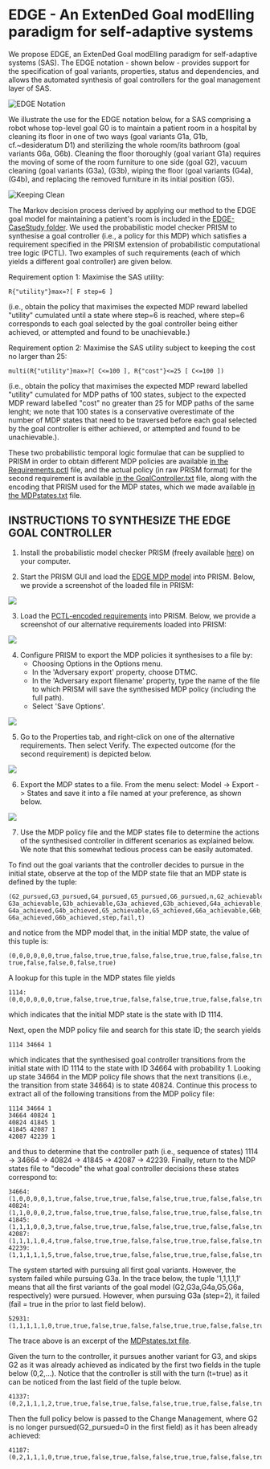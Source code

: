 # EDGE - An ExtenDed Goal modElling paradigm for self-adaptive systems 

We propose EDGE, an ExtenDed Goal modElling paradigm for self-adaptive systems (SAS). The EDGE notation - shown below - provides support for the specification of goal variants, properties, status and dependencies, and allows the automated synthesis of goal controllers for the goal management layer of SAS.

![EDGE Notation](imgs/EDGENotation.svg)

We illustrate the use for the EDGE notation below, for a SAS comprising a robot whose top-level goal G0 is to maintain a patient room in a hospital by cleaning its floor in one of two ways (goal variants G1a, G1b, cf.~desideratum D1) and sterilizing the whole room/its bathroom (goal variants G6a, G6b). Cleaning the floor thoroughly (goal variant G1a) requires the moving of some of the room furniture to one side (goal G2), vacuum cleaning (goal variants (G3a), (G3b), wiping the floor (goal variants (G4a), (G4b), and replacing the removed furniture in its initial position (G5).

![Keeping Clean](imgs/KeepingClean.svg)

The Markov decision process derived by applying our method to the EDGE goal model for maintaining a patient's room is included in the [EDGE-CaseStudy folder](EDGE-CaseStudy). We used the probabilistic model checker PRISM to synthesise a goal controller (i.e., a policy for this MDP) which satisfies a requirement specified in the PRISM extension of probabilistic computational tree logic (PCTL). Two examples of such requirements (each of which yields a different goal controller) are given below.

Requirement option 1: Maximise the SAS utility:

    R{"utility"}max=?[ F step=6 ]
    
(i.e., obtain the policy that maximises the expected MDP reward labelled "utility" cumulated until a state where step=6 is reached, where step=6 corresponds to each goal selected by the goal controller being either achieved, or attempted and found to be unachievable.)
         
Requirement option 2: Maximise the SAS utility subject to keeping the cost no larger than 25:

    multi(R{"utility"}max=?[ C<=100 ], R{"cost"}<=25 [ C<=100 ])
    
(i.e., obtain the policy that maximises the expected MDP reward labelled "utility" cumulated for MDP paths of 100 states, subject to the expected MDP reward labelled "cost" no greater than 25 for MDP paths of the same lenght; we note that 100 states is a conservative overestimate of the number of MDP states that need to be traversed before each goal selected by the goal controller is either achieved, or attempted and found to be unachievable.).

These two probabilistic temporal logic formulae that can be supplied to PRISM in order to obtain different MDP policies are available [in the Requirements.pctl](EDGE-CaseStudy/Requirements.pctl) file, and the actual policy (in raw PRISM format) for the second requirement is available [in the GoalController.txt](EDGE-CaseStudy/GoalController.txt) file, along with the encoding that PRISM used for the MDP states, which we made available [in the MDPstates.txt](EDGE-CaseStudy/MDPstates.txt) file.


## INSTRUCTIONS TO SYNTHESIZE THE EDGE GOAL CONTROLLER
1. Install the probabilistic model checker PRISM (freely available [here](https://www.prismmodelchecker.org/download.php)) on your computer.

2. Start the PRISM GUI and load the [EDGE MDP model](EDGE-CaseStudy/EDGE_MDP.pm) into PRISM. Below, we provide a screenshot of the loaded file in PRISM:

![](imgs/PRISMScreenshot2.png)

3. Load the [PCTL-encoded requirements](EDGE-CaseStudy/Requirements.pctl) into PRISM.  Below, we provide a screenshot of our alternative requirements loaded into PRISM:

![](imgs/PRISMProperties2.png)

4. Configure PRISM to export the MDP policies it synthesises to a file by:    
    - Choosing Options in the Options menu.
    - In the 'Adversary export' property, choose DTMC.
    - In the 'Adversary export filename' property, type the name of the file to which PRISM will save the synthesised MDP policy (including the full path).
    - Select 'Save Options'.
    
![](imgs/PRISMPolicyScreen2.png)

5. Go to the Properties tab, and right-click on one of the alternative requirements. Then select Verify. The expected outcome (for the second requirement) is depicted below.

![](imgs/PRISMPropertyVerified2.png)

6. Export the MDP states to a file. From the menu select: Model -> Export -> States and save it into a file named at your preference, as shown below.

![](imgs/PRISMExportStates2.png)

7. Use the MDP policy file and the MDP states file to determine the actions of the synthesised controller in different scenarios as explained below. We note that this somewhat tedious process can be easily automated.

To find out the goal variants that the controller decides to pursue in the initial state, observe at the top of the MDP state file that an MDP state is defined by the tuple:

    (G2_pursued,G3_pursued,G4_pursued,G5_pursued,G6_pursued,n,G2_achievable,G2_achieved,
    G3a_achievable,G3b_achievable,G3a_achieved,G3b_achieved,G4a_achievable,G4b_achievable,
    G4a_achieved,G4b_achieved,G5_achievable,G5_achieved,G6a_achievable,G6b_achievable,
    G6a_achieved,G6b_achieved,step,fail,t)
    
and notice from the MDP model that, in the initial MDP state, the value of this tuple is:

    (0,0,0,0,0,0,true,false,true,true,false,false,true,true,false,false,true,false,true,
    true,false,false,0,false,true)

A lookup for this tuple in the MDP states file yields

    1114:(0,0,0,0,0,0,true,false,true,true,false,false,true,true,false,false,true,false,true,true,false,false,0,false,true)
    
which indicates that the initial MDP state is the state with ID 1114.

Next, open the MDP policy file and search for this state ID; the search yields

    1114 34664 1
    
which indicates that the synthesised goal controller transitions from the initial state with ID 1114 to the state with ID 34664 with probability 1. Looking up state 34664 in the MDP policy file shows that the next transitions (i.e., the transition from state 34664) is to state 40824. Continue this process to extract all of the following transitions from the MDP policy file:

    1114 34664 1
    34664 40824 1
    40824 41845 1
    41845 42087 1
    42087 42239 1

and thus to determine that the controller path (i.e., sequence of states) 1114 -> 34664 -> 40824 -> 41845 -> 42087 -> 42239. Finally, return to the MDP states file to "decode" the what goal controller decisions these states correspond to:

    34664:(1,0,0,0,0,1,true,false,true,true,false,false,true,true,false,false,true,false,true,true,false,false,0,false,true)
    40824:(1,1,0,0,0,2,true,false,true,true,false,false,true,true,false,false,true,false,true,true,false,false,0,false,true)
    41845:(1,1,1,0,0,3,true,false,true,true,false,false,true,true,false,false,true,false,true,true,false,false,0,false,true)
    42087:(1,1,1,1,0,4,true,false,true,true,false,false,true,true,false,false,true,false,true,true,false,false,0,false,true)
    42239:(1,1,1,1,1,5,true,false,true,true,false,false,true,true,false,false,true,false,true,true,false,false,0,false,true)


The system started with pursuing all first goal variants. However, the system failed while pursuing G3a. In the trace below, the tuple '1,1,1,1,1' means that all the first variants of the goal model (G2,G3a,G4a,G5,G6a, respectively) were pursued. However, when pursuing G3a (step=2), it failed (fail = true in the prior to last field below). 

    52931:(1,1,1,1,1,0,true,true,false,true,false,false,true,true,false,false,true,false,true,true,false,false,2,true,false)

The trace above is an excerpt of the [MDPstates.txt file](EDGE-CaseStudy/MDPstates.txt). 

Given the turn to the controller, it pursues another variant for G3, and skips G2 as it was already achieved as indicated by the first two fields in the tuple below (0,2,...). Notice that the controller is still with the turn (t=true) as it can be noticed from the last field of the tuple below. 

    41337:(0,2,1,1,1,2,true,true,false,true,false,false,true,true,false,false,true,false,true,true,false,false,0,false,true)

Then the full policy below is passed to the Change Management, where G2 is no longer pursued(G2_pursued=0 in the first field) as it has been already achieved:

    41187:(0,2,1,1,1,0,true,true,false,true,false,false,true,true,false,false,true,false,true,true,false,false,0,false,false)

